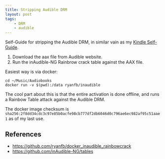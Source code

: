 ```yaml
---
title: Stripping Audible DRM
layout: post
tags:
    - DRM
    - audible
---
```


Self-Guide for stripping the Audible DRM, in similar vain as my [Kindle Self-Guide](/blog/2019/03/26/kindle-self-guide/).

1. Download the aax file from Audible website.
2. Run the inAudible-NG Rainbrow crack table against the AAX file.

Easiest way is via docker:

```
cd ~/Music/Audiobooks
docker run -v $(pwd):/data ryanfb/inaudible
```

The cool part about this is that the entire activation is done offline, and runs a Rainbow Table attack against the Audible DRM.

The docker image checksum is `sha256:2f8dd34cdc3c97e85b0acfe98cb777df2db6046d0c796ae6ec982af95c51aae1` as of my last use.

## References

- <https://github.com/ryanfb/docker_inaudible_rainbowcrack>
- <https://github.com/inAudible-NG/tables>
